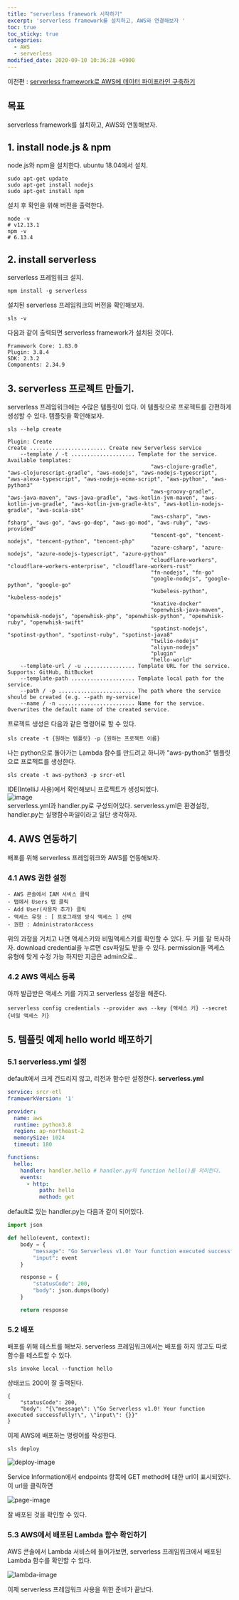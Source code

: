```yaml
---
title: "serverless framework 시작하기"
excerpt: 'serverless framework를 설치하고, AWS와 연결해보자 '
toc: true
toc_sticky: true
categories:
  - AWS
  - serverless
modified_date: 2020-09-10 10:36:28 +0900
---
```

이전편 : [serverless framework로 AWS에 데이터 파이프라인 구축하기](https://dasoldasol.github.io/_posts/2020-09-10-sls-tutorial.md)
## 목표 
serverless framework를 설치하고, AWS와 연동해보자. 

## 1. install node.js & npm
node.js와 npm을 설치한다. ubuntu 18.04에서 설치.     
```shell script
sudo apt-get update 
sudo apt-get install nodejs
sudo apt-get install npm
```
설치 후 확인을 위해 버전을 출력한다.     
```shell script
node -v
# v12.13.1
npm -v
# 6.13.4
```

## 2. install serverless 
serverless 프레임워크 설치.     
```
npm install -g serverless
```
설치된 serverless 프레임워크의 버전을 확인해보자.    
```shell script
sls -v
```
다음과 같이 출력되면 serverless framework가 설치된 것이다.     
```
Framework Core: 1.83.0
Plugin: 3.8.4
SDK: 2.3.2
Components: 2.34.9
```

## 3. serverless 프로젝트 만들기. 
serverless 프레임워크에는 수많은 템플릿이 있다. 이 템플릿으로 프로젝트를 간편하게 생성할 수 있다. 템플릿을 확인해보자.     
```shell script
sls --help create
```
```
Plugin: Create
create ........................ Create new Serverless service
    --template / -t .................... Template for the service. Available templates: 
                                             "aws-clojure-gradle", "aws-clojurescript-gradle", "aws-nodejs", "aws-nodejs-typescript", "aws-alexa-typescript", "aws-nodejs-ecma-script", "aws-python", "aws-python3"
                                             "aws-groovy-gradle", "aws-java-maven", "aws-java-gradle", "aws-kotlin-jvm-maven", "aws-kotlin-jvm-gradle", "aws-kotlin-jvm-gradle-kts", "aws-kotlin-nodejs-gradle", "aws-scala-sbt"
                                             "aws-csharp", "aws-fsharp", "aws-go", "aws-go-dep", "aws-go-mod", "aws-ruby", "aws-provided"
                                             "tencent-go", "tencent-nodejs", "tencent-python", "tencent-php"
                                             "azure-csharp", "azure-nodejs", "azure-nodejs-typescript", "azure-python"
                                             "cloudflare-workers", "cloudflare-workers-enterprise", "cloudflare-workers-rust"
                                             "fn-nodejs", "fn-go"
                                             "google-nodejs", "google-python", "google-go"
                                             "kubeless-python", "kubeless-nodejs"
                                             "knative-docker"
                                             "openwhisk-java-maven", "openwhisk-nodejs", "openwhisk-php", "openwhisk-python", "openwhisk-ruby", "openwhisk-swift"
                                             "spotinst-nodejs", "spotinst-python", "spotinst-ruby", "spotinst-java8"
                                             "twilio-nodejs"
                                             "aliyun-nodejs"
                                             "plugin"
                                             "hello-world"
    --template-url / -u ................ Template URL for the service. Supports: GitHub, BitBucket
    --template-path .................... Template local path for the service.
    --path / -p ........................ The path where the service should be created (e.g. --path my-service)
    --name / -n ........................ Name for the service. Overwrites the default name of the created service.

```
프로젝트 생성은 다음과 같은 명령어로 할 수 있다.     
```shell script
sls create -t {원하는 템플릿} -p {원하는 프로젝트 이름}
```
    
나는 python으로 돌아가는 Lambda 함수를 만드려고 하니까 "aws-python3" 템플릿으로 프로젝트를 생성한다.         
```shell script
sls create -t aws-python3 -p srcr-etl
```

IDE(IntelliJ 사용)에서 확인해보니 프로젝트가 생성되었다.     
![image](https://dasoldasol.github.io/assets/images/image/2020-09-10-1.png)    
serverless.yml과 handler.py로 구성되어있다. serverless.yml은 환경설정, handler.py는 실행함수파일이라고 일단 생각하자. 

## 4. AWS 연동하기 
배포를 위해 serverless 프레임워크와 AWS를 연동해보자. 

### 4.1 AWS 권한 설정 
```
- AWS 콘솔에서 IAM 서비스 클릭 
- 탭에서 Users 탭 클릭 
- Add User(사용자 추가) 클릭 
- 액세스 유형 : [ 프로그래밍 방식 액세스 ] 선택 
- 권한 : AdministratorAccess  
```  
위의 과정을 거치고 나면 액세스키와 비밀액세스키를 확인할 수 있다. 두 키를 잘 복사하자. download credential을 누르면 csv파일도 받을 수 있다. permission을 액세스 유형에 맞게 수정 가능 하지만 지금은 admin으로..   

### 4.2 AWS 액세스 등록 
아까 발급받은 액세스 키를 가지고 serverless 설정을 해준다. 
```shell script
serverless config credentials --provider aws --key {액세스 키} --secret {비밀 액세스 키}
```

## 5. 템플릿 예제 hello world 배포하기 
### 5.1 serverless.yml 설정 
default에서 크게 건드리지 않고, 리전과 함수만 설정한다.
**serverless.yml**    
```yaml
service: srcr-etl
frameworkVersion: '1'

provider:
  name: aws
  runtime: python3.8
  region: ap-northeast-2
  memorySize: 1024
  timeout: 180

functions:
  hello:
    handler: handler.hello # handler.py의 function hello()를 의미한다. 
    events:
      - http:
          path: hello
          method: get
```
    
default로 있는 handler.py는 다음과 같이 되어있다.    
    
```python
import json

def hello(event, context):
    body = {
        "message": "Go Serverless v1.0! Your function executed successfully!",
        "input": event
    }

    response = {
        "statusCode": 200,
        "body": json.dumps(body)
    }

    return response
```

### 5.2 배포
배포를 위해 테스트를 해보자. serverless 프레임워크에서는 배포를 하지 않고도 따로 함수를 테스트할 수 있다.      
```shell script
sls invoke local --function hello 
```
상태코드 200이 잘 출력된다.
```
{
    "statusCode": 200,
    "body": "{\"message\": \"Go Serverless v1.0! Your function executed successfully!\", \"input\": {}}"
}
```
     
이제 AWS에 배포하는 명령어를 작성한다. 
```shell script
sls deploy
```
![deploy-image](https://dasoldasol.github.io/assets/images/image/2020-09-10-2.png)       
    
Service Information에서 endpoints 항목에 GET method에 대한 url이 표시되었다. 이 url을 클릭하면     
    
![page-image](https://dasoldasol.github.io/assets/images/image/2020-09-10-3.png)
    
잘 배포된 것을 확인할 수 있다. 

### 5.3 AWS에서 배포된 Lambda 함수 확인하기 
AWS 콘솔에서 Lambda 서비스에 들어가보면, serverless 프레임워크에서 배포된 Lambda 함수를 확인할 수 있다.
         
![lambda-image](https://dasoldasol.github.io/assets/images/image/2020-09-10-4.png)     
     
이제 serverless 프레임워크 사용을 위한 준비가 끝났다. 